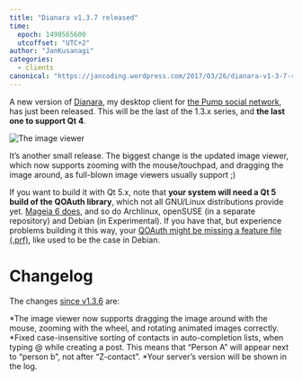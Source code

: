 ```yaml
---
title: "Dianara v1.3.7 released"
time:
  epoch: 1490565600
  utcoffset: "UTC+2"
author: "JanKusanagi"
categories:
  - clients
canonical: "https://jancoding.wordpress.com/2017/03/26/dianara-v1-3-7-released/"
---
```


A new version of [Dianara](https://jancoding.wordpress.com/dianara/), my desktop client for [the Pump social network](https://pumpio.readthedocs.io/en/latest/userguide.html), has just been released. This will be the last of the 1.3.x series, and **the last one to support Qt 4**.


![The image viewer](https://jancoding.files.wordpress.com/2017/03/dianara-v1-3-7-release.png)


It’s another small release. The biggest change is the updated image viewer, which now supports zooming with the mouse/touchpad, and dragging the image around, as full-blown image viewers usually support ;)

If you want to build it with Qt 5.x, note that **your system will need a Qt 5 build of the QOAuth library**, which not all GNU/Linux distributions provide yet.  [Mageia 6 does](http://madb.mageia.org/package/show/application/0/release/cauldron/name/libqoauth-qt5-devel), and so do Archlinux, openSUSE (in a separate repository) and Debian (in Experimental). If you have that, but experience problems building it this way, your [QOAuth might be missing a feature file (.prf)](https://bugs.debian.org/cgi-bin/bugreport.cgi?bug=825976), like used to be the case in Debian.


# Changelog

The changes [since v1.3.6](https://jancoding.wordpress.com/2016/12/17/dianara-v1-3-6-is-out/) are:

*The image viewer now supports dragging the image around with the mouse, zooming with the wheel, and rotating animated images correctly.
*Fixed case-insensitive sorting of contacts in auto-completion lists, when typing @ while creating a post. This means that “Person A” will appear next to “person b”, not after “Z-contact”.
*Your server’s version will be shown in the log.

